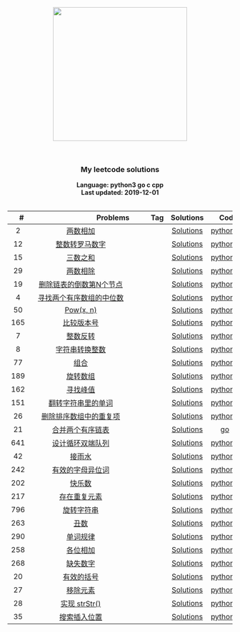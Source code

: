 <p align="center"><img width="300" src="https://github.com/yijiantao/WorkSpace/blob/master/LeetCode%20Algorithms/static/site-logo.png"></p>
<p align="center">
    <img src="https://img.shields.io/badge/Solved/Total-37/1055-green.svg?style=flat-square" alt="">
    <img src="https://img.shields.io/badge/Hard-2-blue.svg?style=flat-square" alt="">
    <img src="https://img.shields.io/badge/Medium-11-blue.svg?style=flat-square" alt="">
    <img src="https://img.shields.io/badge/Easy-24-blue.svg?style=flat-square" alt="">
</p>
<h3 align="center">My leetcode solutions</h3>

<p align="center">
    <b>Language: python3 go c cpp</b>
    <br>
    <b>Last updated: 2019-12-01</b>
    <br><br>
</p>

<div align="center">

| 　#　 | 　　　　　　　　　Problems　　　　　　　　　 | 　　Tag　　 | Solutions | 　Code　 | 　Difficulty　 |
|:-----:|:----------------------------------------:|:---:|:-------------:|:--------:|:--------------:|
| 2 | [两数相加](https://leetcode-cn.com/problems/add-two-numbers) |  | [Solutions](./2.两数相加.py) | [python3](./2.两数相加.py) | Medium |
| 12 | [整数转罗马数字](https://leetcode-cn.com/problems/integer-to-roman) |  | [Solutions](./12.整数转罗马数字.py) | [python3](./12.整数转罗马数字.py) | Medium |
| 15 | [三数之和](https://leetcode-cn.com/problems/3sum) |  | [Solutions](./15.三数之和.py) | [python3](./15.三数之和.py) | Medium |
| 29 | [两数相除](https://leetcode-cn.com/problems/divide-two-integers) |  | [Solutions](./29.两数相除.py) | [python3](./29.两数相除.py) | Medium |
| 19 | [删除链表的倒数第N个节点](https://leetcode-cn.com/problems/remove-nth-node-from-end-of-list) |  | [Solutions](./19.删除链表的倒数第N个节点.py) | [python3](./19.删除链表的倒数第N个节点.py) | Medium |
| 4 | [寻找两个有序数组的中位数](https://leetcode-cn.com/problems/median-of-two-sorted-arrays) |  | [Solutions](./4.寻找两个有序数组的中位数.py) | [python3](./4.寻找两个有序数组的中位数.py) | Hard |
| 50 | [Pow(x, n)](https://leetcode-cn.com/problems/powx-n) |  | [Solutions](./50.pow-x-n.py) | [python3](./50.pow-x-n.py) | Medium |
| 165 | [比较版本号](https://leetcode-cn.com/problems/compare-version-numbers) |  | [Solutions](./165.比较版本号.py) | [python3](./165.比较版本号.py) | Medium |
| 7 | [整数反转](https://leetcode-cn.com/problems/reverse-integer) |  | [Solutions](./7.整数反转.py) | [python3](./7.整数反转.py) | Easy |
| 8 | [字符串转换整数](https://leetcode-cn.com/problems/string-to-integer-atoi) |  | [Solutions](./8.字符串转换整数.py) | [python3](./8.字符串转换整数.py) | Medium |
| 77 | [组合](https://leetcode-cn.com/problems/combinations) |  | [Solutions](./77.组合.py) | [python3](./77.组合.py) | Medium |
| 189 | [旋转数组](https://leetcode-cn.com/problems/rotate-array) |  | [Solutions](./189.旋转数组.py) | [python3](./189.旋转数组.py) | Easy |
| 162 | [寻找峰值](https://leetcode-cn.com/problems/find-peak-element) |  | [Solutions](./162.寻找峰值.py) | [python3](./162.寻找峰值.py) | Medium |
| 151 | [翻转字符串里的单词](https://leetcode-cn.com/problems/reverse-words-in-a-string) |  | [Solutions](./151.翻转字符串里的单词.py) | [python3](./151.翻转字符串里的单词.py) | Medium |
| 26 | [删除排序数组中的重复项](https://leetcode-cn.com/problems/remove-duplicates-from-sorted-array) |  | [Solutions](./26.remove-duplicates-from-sorted-array.py) | [python3](./26.remove-duplicates-from-sorted-array.py) | Easy |
| 21 | [合并两个有序链表](https://leetcode.com/problems/merge-two-sorted-lists/) |  | [Solutions](./21.合并两个有序链表.go) | [go](./21.合并两个有序链表.go) | Easy |
| 641 | [设计循环双端队列](https://leetcode.com/problems/design-circular-deque/) |  | [Solutions](./641.设计循环双端队列.py) | [python3](./641.设计循环双端队列.py) | Medium |
| 42 | [接雨水](https://leetcode.com/problems/trapping-rain-water/) |  | [Solutions](./42.接雨水.py) | [python3](./42.接雨水.py) | Hard |
| 242 | [有效的字母异位词](https://leetcode.com/problems/valid-anagram/) |  | [Solutions](./242.有效的字母异位词.py) | [python3](./242.有效的字母异位词.py) | Easy |
| 202 | [快乐数](https://leetcode.com/problems/happy-number/) |  | [Solutions](./242.快乐数.py) | [python3](./242.快乐数.py) | Easy |
| 217 | [存在重复元素](https://leetcode.com/problems/contains-duplicate/) |  | [Solutions](./217.存在重复元素.py) | [python3](./217.存在重复元素.py) | Easy |
| 796 | [旋转字符串](https://leetcode.com/problems/rotate-string/) |  | [Solutions](./796.旋转字符串.py) | [python3](./796.旋转字符串.py) | Easy |
| 263 | [丑数](https://leetcode.com/problems/ugly-number/) |  | [Solutions](./263.丑数.py) | [python3](./263.丑数.py) | Easy |
| 290 | [单词规律](https://leetcode.com/problems/word-pattern/) |  | [Solutions](./290.单词规律.py) | [python3](./290.单词规律.py) | Easy |
| 258 | [各位相加](https://leetcode.com/problems/add-digits/) |  | [Solutions](./258.各位相加.py) | [python3](./258.各位相加.py) | Easy |
| 268 | [缺失数字](https://leetcode.com/problems/missing-number/) |  | [Solutions](./268.缺失数字.py) | [python3](./268.缺失数字.py) | Easy |
| 20 | [有效的括号](https://leetcode.com/problems/valid-parentheses/) |  | [Solutions](./20.有效的括号.py) | [python3](./20.有效的括号.py) | Easy |
| 27 | [移除元素](https://leetcode.com/problems/remove-element/) |  | [Solutions](./27.移除元素.py) | [python3](./27.移除元素.py) | Easy |
| 28 | [实现 strStr()](https://leetcode.com/problems/implement-strstr/) |  | [Solutions](./28.实现-str-str.py) | [python3](./28.实现-str-str.py) | Easy |
| 35 | [搜索插入位置](https://leetcode.com/problems/search-insert-position/) |  | [Solutions](./35.搜索插入位置.py) | [python3](./35.搜索插入位置.py) | Easy |

</div>